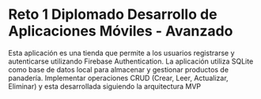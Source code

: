 # Reto 1 Diplomado Desarrollo de Aplicaciones Móviles - Avanzado

Esta aplicación es una tienda que permite a los usuarios registrarse y autenticarse utilizando Firebase Authentication. 
La aplicación utiliza SQLite como base de datos local para almacenar y gestionar productos de panadería. Implementar operaciones CRUD (Crear, Leer, Actualizar, Eliminar)
y esta desarrollada siguiendo la arquitectura MVP
    